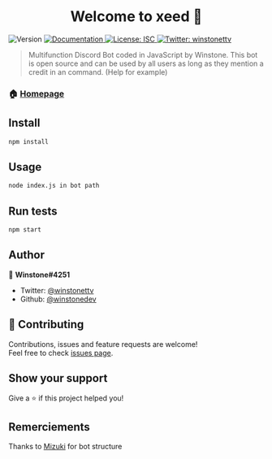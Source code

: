 <h1 align="center">Welcome to xeed 👋</h1>
<p>
  <img alt="Version" src="https://img.shields.io/badge/version-1.0.0-blue.svg?cacheSeconds=2592000" />
  <a href="https://github.com/WinstoneDev/xeed/wiki" target="_blank">
    <img alt="Documentation" src="https://img.shields.io/badge/documentation-yes-brightgreen.svg" />
  </a>
  <a href="https://github.com/WinstoneDev/xeed/blob/master/LICENSE" target="_blank">
    <img alt="License: ISC" src="https://img.shields.io/badge/License-ISC-yellow.svg" />
  </a>
  <a href="https://twitter.com/winstonettv" target="_blank">
    <img alt="Twitter: winstonettv" src="https://img.shields.io/twitter/follow/winstonettv.svg?style=social" />
  </a>
</p>

> Multifunction Discord Bot coded in JavaScript by Winstone. This bot is open source and can be used by all users as long as they mention a credit in an command. (Help for example)

### 🏠 [Homepage](https://github.com/WinstoneDev/xeed#readme)

## Install

```sh
npm install
```

## Usage

```sh
node index.js in bot path
```

## Run tests

```sh
npm start
```

## Author

👤 **Winstone#4251**

* Twitter: [@winstonettv](https://twitter.com/winstonettv)
* Github: [@winstonedev](https://github.com/winstonedev)

## 🤝 Contributing

Contributions, issues and feature requests are welcome!<br />Feel free to check [issues page](https://github.com/WinstoneDev/xeed/issues). 

## Show your support        

Give a ⭐️ if this project helped you!
## Remerciements
Thanks to [Mizuki](https://github.com/xMizuki/) for bot structure
